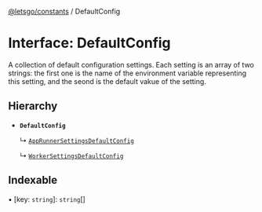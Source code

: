 [@letsgo/constants](../README.md) / DefaultConfig

# Interface: DefaultConfig

A collection of default configuration settings. Each setting is an array of two strings: the first one
is the name of the environment variable representing this setting, and the seond is the default vakue of the setting.

## Hierarchy

- **`DefaultConfig`**

  ↳ [`AppRunnerSettingsDefaultConfig`](AppRunnerSettingsDefaultConfig.md)

  ↳ [`WorkerSettingsDefaultConfig`](WorkerSettingsDefaultConfig.md)

## Indexable

▪ [key: `string`]: `string`[]
